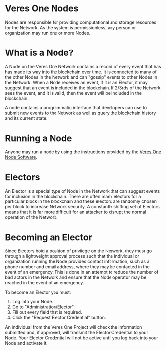 # Veres One Nodes

Nodes are responsible for providing computational and storage resources for
the Network. As the system is permissionless, any person or organization may
run one or more Nodes.

# What is a Node?

A Node on the Veres One Network contains a record of every event that has
has made its way into the blockchain over time. It is connected to many of
the other Nodes in the Network and can "gossip" events to other Nodes in the
Network. When a Node receives an event, if it is an Elector, it may suggest
that an event is included in the blockchain. If 2/3rds of the Network sees
the event, and it is valid, then the event will be included in the blockchain.

A node contains a programmatic interface that developers can use to submit
new events to the Network as well as query the blockchain history and
its current state.

# Running a Node

Anyone may run a node by using the instructions provided by the
[Veres One Node Software](https://github.com/veres-one/veres-one).

# Electors

An Elector is a special type of Node in the Network that can suggest events
for inclusion in the blockchain. There are often many electors for a particular
block in the blockchain and these electors are randomly chosen per block to
increase Network security. A constantly shifting set of Electors means that
it is far more difficult for an attacker to disrupt the normal operation of
the Network.

# Becoming an Elector

Since Electors hold a position of privilege on the Network, they must go
through a lightweight approval process such that the individual or organization
running the Node provides contact information, such as a phone number and
email address, where they may be contacted in the event of an emergency. This
is done in an attempt to reduce the number of bad actors in the Network and
ensure that the Node operator may be reached in the event of an emergency.

To become an Elector you must:

1. Log into your Node.
2. Go to "Administration/Elector".
3. Fill out every field that is required.
4. Click the "Request Elector Credential" button.

An individual from the Veres One Project will check the information submitted
and, if approved, will transmit the Elector Credential to your Node. Your
Elector Credential will not be active until you log back into your Node and
activate it.
